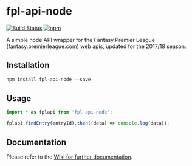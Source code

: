 # fpl-api-node

[![Build Status](https://travis-ci.org/tgreyuk/fpl-api-node.svg?branch=master)](https://travis-ci.org/tgreyuk/fpl-api-node)
[![npm](https://img.shields.io/npm/v/fpl-api-node.svg)](https://www.npmjs.com/package/fpl-api-node)

A simple node API wrapper for the Fantasy Premier League (fantasy.premierleague.com) web apis, updated for the 2017/18 season. 

## Installation

```js
npm install fpl-api-node --save
```

## Usage

```js
import * as fplapi from 'fpl-api-node';

fplapi.findEntry(entryId).then((data) => console.log(data));
```

## Documentation

Please refer to the [Wiki for further documentation](https://github.com/tgreyuk/fpl-api-node/wiki).

